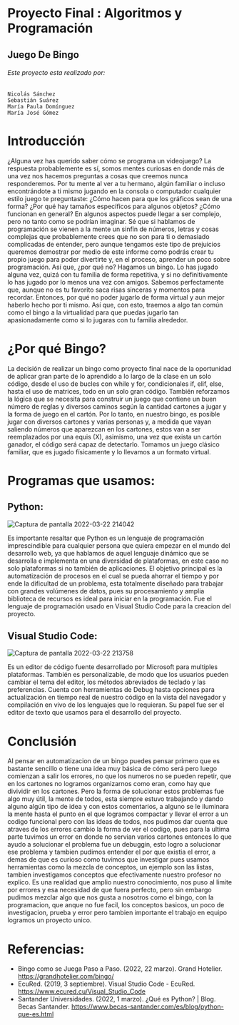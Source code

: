 # Proyecto Final : Algoritmos y Programación

## Juego De Bingo
###### Este proyecto esta realizado por: 
    Nicolás Sánchez
    Sebastián Suárez
    María Paula Domínguez
    María José Gómez 
 
# Introducción
¿Alguna vez has querido saber cómo se programa un videojuego? 
La respuesta probablemente es sí, somos mentes curiosas en donde más de una vez nos hacemos preguntas a cosas que creemos nunca responderemos. Por tu mente al ver a tu hermano, algún familiar o incluso encontrándote a ti mismo jugando en la consola o computador cualquier estilo juego te preguntaste: ¿Cómo hacen para que los gráficos sean de una forma? ¿Por qué hay tamaños específicos para algunos objetos?  ¿Cómo funcionan en general? 
En algunos aspectos puede llegar a ser complejo, pero no tanto como se podrían imaginar. Sé que si hablamos de programación se vienen a la mente un sinfín de números, letras y cosas complejas que probablemente crees que no son para ti o demasiado complicadas de entender, pero aunque tengamos este tipo de prejuicios queremos demostrar por medio de este informe como podrás crear tu propio juego para poder divertirte y, en el proceso, aprender un poco sobre programación.
 Así que, ¿por qué no? Hagamos un bingo. Lo has jugado alguna vez, quizá con tu familia de forma repetitiva, y si no definitivamente lo has jugado por lo menos una vez con amigos. Sabemos perfectamente que, aunque no es tu favorito saca risas sinceras y momentos para recordar. Entonces, por qué no poder jugarlo de forma virtual y aun mejor haberlo hecho por ti mismo. Así que, con esto, traemos a algo tan común como el bingo a la virtualidad para que puedas jugarlo tan apasionadamente como si lo jugaras con tu familia alrededor.
 
# ¿Por qué Bingo?
  La decisión de realizar un bingo como proyecto final nace de la oportunidad de aplicar gran parte de lo aprendido a lo largo de la clase en un solo código, desde el uso de bucles con while y for, condicionales if, elif, else, hasta el uso de matrices, todo en un solo gran código. También reforzamos la lógica que se necesita para construir un juego que contiene un buen número de reglas y diversos caminos según la cantidad cartones a jugar y la forma de juego en el cartón. 
Por lo tanto, en nuestro bingo, es posible jugar con diversos cartones y varias personas y, a medida que vayan saliendo números que aparezcan en los cartones, estos van a ser reemplazados por una equis (X), asimismo, una vez que exista un cartón ganador, el código será capaz de detectarlo. Tomamos un juego clásico familiar, que es jugado físicamente y lo llevamos a un formato virtual.  

# Programas que usamos:
## Python:
![Captura de pantalla 2022-03-22 214042](https://user-images.githubusercontent.com/98360959/159613379-344d1fea-c0d0-4cd9-835a-d28f4f1d4370.png)


Es importante resaltar que Python es un lenguaje de programación imprescindible para cualquier persona que quiera empezar en el mundo del desarrollo web, ya que hablamos de aquel lenguaje dinámico que se desarrolla e implementa en una diversidad de plataformas, en este caso no solo plataformas si no también de aplicaciones. El objetivo principal es la automatización de procesos en el cual se pueda ahorrar el tiempo y por ende la dificultad de un problema, esta totalmente diseñado para trabajar con grandes volúmenes de datos, pues su procesamiento y amplia biblioteca de recursos es ideal para iniciar en la programación. Fue el lenguaje de programación usado en Visual Studio Code para la creacion del proyecto. 

## Visual Studio Code: 

![Captura de pantalla 2022-03-22 213758](https://user-images.githubusercontent.com/98360959/159613080-9c5fb34d-4ac7-4581-878f-92e3135f8981.png)

Es un editor de código fuente desarrollado por Microsoft para multiples plataformas. También es personalizable, de modo que los usuarios pueden cambiar el tema del editor, los métodos abreviados de teclado y las preferencias. Cuenta con herramientas de Debug hasta opciones para actualización en tiempo real de nuestro código en la vista del navegador y compilación en vivo de los lenguajes que lo requieran. Su papel fue ser el editor de texto que usamos para el desarrollo del proyecto.

# Conclusión

Al pensar en automatizacion de un bingo puedes pensar primero que es bastante sencillo o tiene una idea muy básica de cómo será pero luego comienzan a salir los errores, no que los numeros no se pueden repetir, que en los cartones no logramos organizarnos como eran, como hay que divividir en los cartones. Pero la forma de solucionar estos problemas  fue algo muy útil, la mente de todos, esta siempre estuvo trabajando y dando alguno algún tipo de idea y con estos comentarios, a alguno se le iluminara la mente hasta el punto en el que logramos compactar y llevar el error a un codigo funcional pero con las ideas de todos, nos pudimos dar cuenta que atraves de los errores cambio la forma de ver el codigo, pues para la ultima parte tuvimos un error en donde no servian varios cartones entonces lo que ayudo a solucionar el problema fue un debuggin, esto logro a solucionar ese problema y tambien  pudimos entender el por que existia el error, a demas de que es curioso como tuvimos que investigar pues usamos herramientas como la mezcla de conceptos, un ejemplo son las listas, tambien investigamos conceptos que efectivamente nuestro profesor no explico. 
Es una realidad que amplio nuestro conocimiento, nos puso al limite por errores y esa necesidad de que fuera perfecto, pero sin embargo pudimos mezclar algo que nos gusta a nosotros como el bingo, con la programacion, que anque no fue facil, los conceptos basicos, un poco de investigacion, prueba y error pero tambien importante el trabajo en equipo logramos un proyecto unico.

# Referencias:

-	Bingo como se Juega Paso a Paso. (2022, 22 marzo). Grand Hotelier. https://grandhotelier.com/bingo/
-	EcuRed. (2019, 3 septiembre). Visual Studio Code - EcuRed. https://www.ecured.cu/Visual_Studio_Code
-	Santander Universidades. (2022, 1 marzo). ¿Qué es Python? | Blog. Becas Santander. https://www.becas-santander.com/es/blog/python-que-es.html
